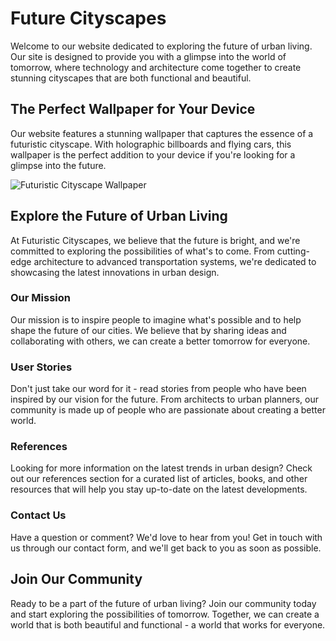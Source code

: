 <!--font:Great Vibes-->

# Future Cityscapes

<!--font:Barlow Condensed-->

Welcome to our website dedicated to exploring the future of urban living. Our site is designed to provide you with a glimpse into the world of tomorrow, where technology and architecture come together to create stunning cityscapes that are both functional and beautiful.

## The Perfect Wallpaper for Your Device

Our website features a stunning wallpaper that captures the essence of a futuristic cityscape. With holographic billboards and flying cars, this wallpaper is the perfect addition to your device if you're looking for a glimpse into the future.

![Futuristic Cityscape Wallpaper](#)

## Explore the Future of Urban Living

At Futuristic Cityscapes, we believe that the future is bright, and we're committed to exploring the possibilities of what's to come. From cutting-edge architecture to advanced transportation systems, we're dedicated to showcasing the latest innovations in urban design.

### Our Mission

Our mission is to inspire people to imagine what's possible and to help shape the future of our cities. We believe that by sharing ideas and collaborating with others, we can create a better tomorrow for everyone.

### User Stories

Don't just take our word for it - read stories from people who have been inspired by our vision for the future. From architects to urban planners, our community is made up of people who are passionate about creating a better world.

### References

Looking for more information on the latest trends in urban design? Check out our references section for a curated list of articles, books, and other resources that will help you stay up-to-date on the latest developments.

### Contact Us

Have a question or comment? We'd love to hear from you! Get in touch with us through our contact form, and we'll get back to you as soon as possible.

## Join Our Community

Ready to be a part of the future of urban living? Join our community today and start exploring the possibilities of tomorrow. Together, we can create a world that is both beautiful and functional - a world that works for everyone.

<!--

Write me content for website with wallpaper which alt text is:

"A futuristic cityscape with holographic billboards and flying cars"

The name/title of the page should not be 1:1 copy of the alt text but rather a real content of the website which is using this wallpaper.

- Use markdown format
- Start with heading
- Heading should be short and concise
- The content should look like a real website
- The website should not be about the wallpaper, wallpaper is just a related background
- Heading should be contain work "wallpaper" or "background"
- Include real sections like references, contact, user stories, etc. use things relevant to the page purpose.
- Feel free to use structure like headings, bullets, numbering, blockquotes, paragraphs, horizontal lines, etc.
- You can use formatting like bold or _italic_
- You can include UTF-8 emojis
- Links should be only #hash anchors (and you can refer to the document itself)
- Do not include images


---


# Futuristic Cityscapes: A Vision of Tomorrow

Welcome to our website dedicated to exploring the future of urban living. Our site is designed to provide you with a glimpse into the world of tomorrow, where technology and architecture come together to create stunning cityscapes that are both functional and beautiful.

## The Perfect Wallpaper for Your Device

Our website features a stunning wallpaper that captures the essence of a futuristic cityscape. With holographic billboards and flying cars, this wallpaper is the perfect addition to your device if you're looking for a glimpse into the future.

![Futuristic Cityscape Wallpaper](#)

## Explore the Future of Urban Living

At Futuristic Cityscapes, we believe that the future is bright, and we're committed to exploring the possibilities of what's to come. From cutting-edge architecture to advanced transportation systems, we're dedicated to showcasing the latest innovations in urban design.

### Our Mission

Our mission is to inspire people to imagine what's possible and to help shape the future of our cities. We believe that by sharing ideas and collaborating with others, we can create a better tomorrow for everyone.

### User Stories

Don't just take our word for it - read stories from people who have been inspired by our vision for the future. From architects to urban planners, our community is made up of people who are passionate about creating a better world.

### References

Looking for more information on the latest trends in urban design? Check out our references section for a curated list of articles, books, and other resources that will help you stay up-to-date on the latest developments.

### Contact Us

Have a question or comment? We'd love to hear from you! Get in touch with us through our contact form, and we'll get back to you as soon as possible.

## Join Our Community

Ready to be a part of the future of urban living? Join our community today and start exploring the possibilities of tomorrow. Together, we can create a world that is both beautiful and functional - a world that works for everyone.

-->
